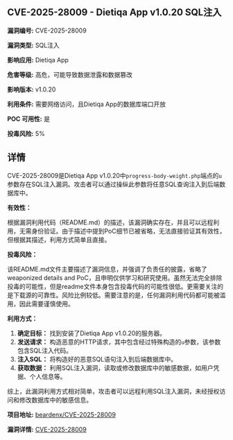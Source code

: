 ## CVE-2025-28009 - Dietiqa App v1.0.20 SQL注入

**漏洞编号:** CVE-2025-28009

**漏洞类型:** SQL注入

**影响应用:** Dietiqa App

**危害等级:** 高危，可能导致数据泄露和数据篡改

**影响版本:** v1.0.20

**利用条件:** 需要网络访问，且Dietiqa App的数据库端口开放

**POC 可用性:** 是

**投毒风险:** 5%

## 详情

CVE-2025-28009是Dietiqa App v1.0.20中`progress-body-weight.php`端点的`u`参数存在SQL注入漏洞。攻击者可以通过操纵此参数将任意SQL查询注入到后端数据库中。

**有效性：**

根据漏洞利用代码（README.md）的描述，该漏洞确实存在，并且可以远程利用，无需身份验证。由于描述中提到PoC细节已被省略，无法直接验证其有效性，但根据其描述，利用方式简单且直接。

**投毒风险：**

该README.md文件主要描述了漏洞信息，并强调了负责任的披露，省略了weaponized details and PoC，且申明仅供学习和研究使用。虽然无法完全排除投毒的可能性，但是readme文件本身包含投毒代码的可能性很低。更需要关注的是下载源的可靠性。风险比例较低。需要注意的是，任何漏洞利用代码都可能被滥用，因此需要谨慎使用。

**利用方式：**

1.  **确定目标：** 找到安装了Dietiqa App v1.0.20的服务器。
2.  **发送请求：** 构造恶意的HTTP请求，其中包含经过特殊构造的`u`参数，该参数包含SQL注入代码。
3.  **注入SQL：**  将构造好的恶意SQL语句注入到后端数据库中。
4.  **获取数据：**  利用SQL注入漏洞，读取或修改数据库中的敏感数据，如用户凭据、个人信息等。

综上，此漏洞利用方式相对简单，攻击者可以远程利用SQL注入漏洞，未经授权访问和修改数据库中的敏感信息。

**项目地址:** [beardenx/CVE-2025-28009](https://github.com/beardenx/CVE-2025-28009)

**漏洞详情:** [CVE-2025-28009](https://nvd.nist.gov/vuln/detail/CVE-2025-28009)